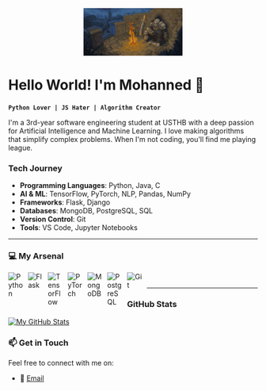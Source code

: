 <div id="header" align="center">
  <img src="dark-souls-bonfire.gif" width="200"/>
</div>


# Hello World! I'm Mohanned 👾

**`Python Lover | JS Hater | Algorithm Creator`**

I'm a 3rd-year software engineering student at USTHB with a deep passion for Artificial Intelligence and Machine Learning. I love making algorithms that simplify complex problems. When I'm not coding, you'll find me playing league.

### Tech Journey

- **Programming Languages**: Python, Java, C
- **AI & ML**: TensorFlow, PyTorch, NLP, Pandas, NumPy
- **Frameworks**: Flask, Django
- **Databases**: MongoDB, PostgreSQL, SQL
- **Version Control**: Git
- **Tools**: VS Code, Jupyter Notebooks

---

### 💻 My Arsenal

<img align="left" alt="Python" width="30px" style="padding-right:10px;" src="https://cdn.jsdelivr.net/gh/devicons/devicon/icons/python/python-original.svg" />
<img align="left" alt="Flask" width="30px" style="padding-right:10px;" src="https://cdn.jsdelivr.net/gh/devicons/devicon/icons/flask/flask-original.svg" />
<img align="left" alt="TensorFlow" width="30px" style="padding-right:10px;" src="https://cdn.jsdelivr.net/gh/devicons/devicon/icons/tensorflow/tensorflow-original.svg" />
<img align="left" alt="PyTorch" width="30px" style="padding-right:10px;" src="https://cdn.jsdelivr.net/gh/devicons/devicon/icons/pytorch/pytorch-original.svg" />
<img align="left" alt="MongoDB" width="30px" style="padding-right:10px;" src="https://cdn.jsdelivr.net/gh/devicons/devicon/icons/mongodb/mongodb-original.svg" />
<img align="left" alt="PostgreSQL" width="30px" style="padding-right:10px;" src="https://cdn.jsdelivr.net/gh/devicons/devicon/icons/postgresql/postgresql-original.svg" />
<img align="left" alt="Git" width="30px" style="padding-right:10px;" src="https://cdn.jsdelivr.net/gh/devicons/devicon/icons/git/git-original.svg" />

<br />

---

### GitHub Stats

[![My GitHub Stats](https://github-readme-stats.vercel.app/api?username=your-github-username&show_icons=true&hide=contribs&theme=react)](https://github.com/your-github-username)


### 📫 Get in Touch

Feel free to connect with me on:

- 📧 [Email](mezh2911@gmail.com)
